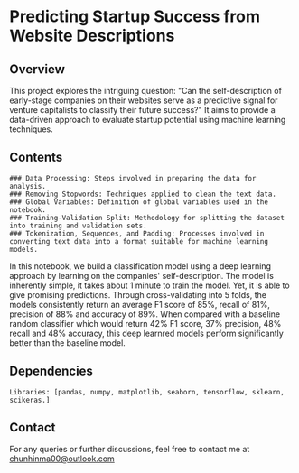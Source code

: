 # Predicting Startup Success from Website Descriptions

## Overview

This project explores the intriguing question: "Can the self-description of early-stage companies on their websites serve as a predictive signal for venture capitalists to classify their future success?" It aims to provide a data-driven approach to evaluate startup potential using machine learning techniques. 

## Contents

    ### Data Processing: Steps involved in preparing the data for analysis.
    ### Removing Stopwords: Techniques applied to clean the text data.
    ### Global Variables: Definition of global variables used in the notebook.
    ### Training-Validation Split: Methodology for splitting the dataset into training and validation sets.
    ### Tokenization, Sequences, and Padding: Processes involved in converting text data into a format suitable for machine learning models.

In this notebook, we build a classification model using a deep learning approach by learning on the companies' self-description. The model is inherently simple, it takes about 1 minute to train the model. Yet, it is able to give promising predictions. Through cross-validating into 5 folds, the models consistently return an average F1 score of 85%, recall of 81%, precision of 88% and accuracy of 89%. When compared with a baseline random classifier which would return 42% F1 score, 37% precision, 48% recall and 48% accuracy, this deep learnred models perform significantly better than the baseline model.

## Dependencies
    Libraries: [pandas, numpy, matplotlib, seaborn, tensorflow, sklearn, scikeras.]

## Contact
  For any queries or further discussions, feel free to contact me at chunhinma00@outlook.com
